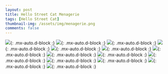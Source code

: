 ```yaml
---
layout: post
title: Hello Street Cat Menagerie
tags: [Hello Street Cat]
thumbnail-img: /assets/img/menagerie.png
comments: false
---
```


![](https://raw.githubusercontent.com/streetcatlove/hellostreetcat/main/img/menagerie0.png){: .mx-auto.d-block :}
![](https://raw.githubusercontent.com/streetcatlove/hellostreetcat/main/img/menagerie1.png){: .mx-auto.d-block :}
![](https://raw.githubusercontent.com/streetcatlove/hellostreetcat/main/img/menagerie2.png){: .mx-auto.d-block :}
![](https://raw.githubusercontent.com/streetcatlove/hellostreetcat/main/img/menagerie3.png){: .mx-auto.d-block :}
![](https://raw.githubusercontent.com/streetcatlove/hellostreetcat/main/img/menagerie4.png){: .mx-auto.d-block :}
![](https://raw.githubusercontent.com/streetcatlove/hellostreetcat/main/img/menagerie5.png){: .mx-auto.d-block :}
![](https://raw.githubusercontent.com/streetcatlove/hellostreetcat/main/img/menagerie6.png){: .mx-auto.d-block :}
![](https://raw.githubusercontent.com/streetcatlove/hellostreetcat/main/img/menagerie7.png){: .mx-auto.d-block :}
![](https://raw.githubusercontent.com/streetcatlove/hellostreetcat/main/img/menagerie8.png){: .mx-auto.d-block :}
![](https://raw.githubusercontent.com/streetcatlove/hellostreetcat/main/img/menagerie9.png){: .mx-auto.d-block :}
![](https://raw.githubusercontent.com/streetcatlove/hellostreetcat/main/img/menagerie10.png){: .mx-auto.d-block :}
![](https://raw.githubusercontent.com/streetcatlove/hellostreetcat/main/img/menagerie11.png){: .mx-auto.d-block :}
![](https://raw.githubusercontent.com/streetcatlove/hellostreetcat/main/img/menagerie12.png){: .mx-auto.d-block :}
![](https://raw.githubusercontent.com/streetcatlove/hellostreetcat/main/img/menagerie13.png){: .mx-auto.d-block :}
